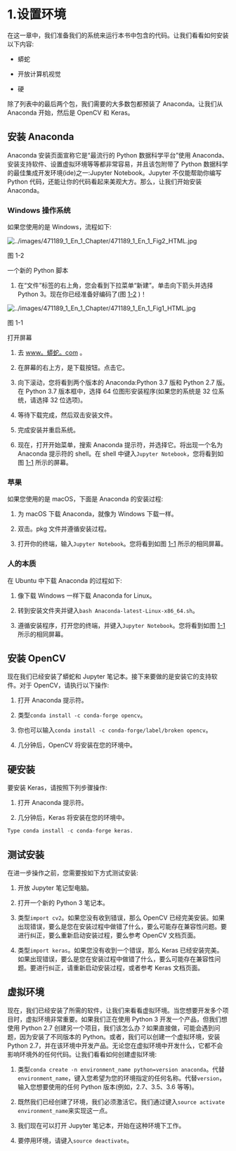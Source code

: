 # 1.设置环境

在这一章中，我们准备我们的系统来运行本书中包含的代码。让我们看看如何安装以下内容:

*   蟒蛇

*   开放计算机视觉

*   硬

除了列表中的最后两个包，我们需要的大多数包都预装了 Anaconda。让我们从 Anaconda 开始，然后是 OpenCV 和 Keras。

## 安装 Anaconda

Anaconda 安装页面宣称它是“最流行的 Python 数据科学平台”使用 Anaconda、安装支持软件、设置虚拟环境等等都非常容易，并且该包附带了 Python 数据科学的最佳集成开发环境(ide)之一:Jupyter Notebook。Jupyter 不仅能帮助你编写 Python 代码，还能让你的代码看起来美观大方。那么，让我们开始安装 Anaconda。

### Windows 操作系统

如果您使用的是 Windows，流程如下:

![../images/471189_1_En_1_Chapter/471189_1_En_1_Fig2_HTML.jpg](../images/471189_1_En_1_Chapter/471189_1_En_1_Fig2_HTML.jpg)

图 1-2

一个新的 Python 脚本

1.  在“文件”标签的右上角，您会看到下拉菜单“新建”。单击向下箭头并选择 Python 3。现在你已经准备好编码了(图 [1-2](#Fig2) )！

![../images/471189_1_En_1_Chapter/471189_1_En_1_Fig1_HTML.jpg](../images/471189_1_En_1_Chapter/471189_1_En_1_Fig1_HTML.jpg)

图 1-1

打开屏幕

1.  去 [www。蟒蛇。com](http://www.anaconda.com) 。

2.  在屏幕的右上方，是下载按钮。点击它。

3.  向下滚动，您将看到两个版本的 Anaconda:Python 3.7 版和 Python 2.7 版。在 Python 3.7 版本框中，选择 64 位图形安装程序(如果您的系统是 32 位系统，请选择 32 位选项)。

4.  等待下载完成，然后双击安装文件。

5.  完成安装并重启系统。

6.  现在，打开开始菜单，搜索 Anaconda 提示符，并选择它。将出现一个名为 Anaconda 提示符的 shell。在 shell 中键入`Jupyter Notebook`，您将看到如图 [1-1](#Fig1) 所示的屏幕。

### 苹果

如果您使用的是 macOS，下面是 Anaconda 的安装过程:

1.  为 macOS 下载 Anaconda，就像为 Windows 下载一样。

2.  双击。pkg 文件并遵循安装过程。

3.  打开你的终端，输入`Jupyter Notebook`。您将看到如图 [1-1](#Fig1) 所示的相同屏幕。

### 人的本质

在 Ubuntu 中下载 Anaconda 的过程如下:

1.  像下载 Windows 一样下载 Anaconda for Linux。

2.  转到安装文件夹并键入`bash Anaconda-latest-Linux-x86_64.sh`。

3.  遵循安装程序，打开您的终端，并键入`Jupyter Notebook`。您将看到如图 [1-1](#Fig1) 所示的相同屏幕。

## 安装 OpenCV

现在我们已经安装了蟒蛇和 Jupyter 笔记本。接下来要做的是安装它的支持软件。对于 OpenCV，请执行以下操作:

1.  打开 Anaconda 提示符。

2.  类型`conda install -c conda-forge opencv`。

3.  你也可以输入`conda install -c conda-forge/label/broken opencv`。

4.  几分钟后，OpenCV 将安装在您的环境中。

## 硬安装

要安装 Keras，请按照下列步骤操作:

1.  打开 Anaconda 提示符。

1.  几分钟后，Keras 将安装在您的环境中。

```py
Type conda install -c conda-forge keras.

```

## 测试安装

在进一步操作之前，您需要按如下方式测试安装:

1.  开放 Jupyter 笔记型电脑。

2.  打开一个新的 Python 3 笔记本。

3.  类型`import cv2`。如果您没有收到错误，那么 OpenCV 已经完美安装。如果出现错误，要么是您在安装过程中做错了什么，要么可能存在兼容性问题。要进行纠正，要么重新启动安装过程，要么参考 OpenCV 文档页面。

4.  类型`import keras`。如果您没有收到一个错误，那么 Keras 已经安装完美。如果出现错误，要么是您在安装过程中做错了什么，要么可能存在兼容性问题。要进行纠正，请重新启动安装过程，或者参考 Keras 文档页面。

## 虚拟环境

现在，我们已经安装了所需的软件，让我们来看看虚拟环境。当您想要开发多个项目时，虚拟环境非常重要。如果我们正在使用 Python 3 开发一个产品，但我们想使用 Python 2.7 创建另一个项目，我们该怎么办？如果直接做，可能会遇到问题，因为安装了不同版本的 Python。或者，我们可以创建一个虚拟环境，安装 Python 2.7，并在该环境中开发产品。无论您在虚拟环境中开发什么，它都不会影响环境外的任何代码。让我们看看如何创建虚拟环境:

1.  类型`conda create -n environment_name python=version anaconda`。代替`environment_name`，键入您希望为您的环境指定的任何名称。代替`version`，输入您想要使用的任何 Python 版本(例如，2.7、3.5、3.6 等等)。

2.  既然我们已经创建了环境，我们必须激活它。我们通过键入`source activate environment_name`来实现这一点。

3.  我们现在可以打开 Jupyter 笔记本，开始在这种环境下工作。

4.  要停用环境，请键入`source deactivate`。